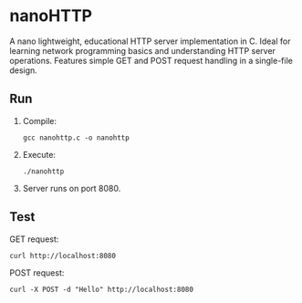 # nanoHTTP
A nano lightweight, educational HTTP server implementation in C. Ideal for learning network programming basics and understanding HTTP server operations. Features simple GET and POST request handling in a single-file design.

## Run

1. Compile:
   ```
   gcc nanohttp.c -o nanohttp
   ```

2. Execute:
   ```
   ./nanohttp
   ```

3. Server runs on port 8080.

## Test

GET request:
```
curl http://localhost:8080
```

POST request:
```
curl -X POST -d "Hello" http://localhost:8080
```
